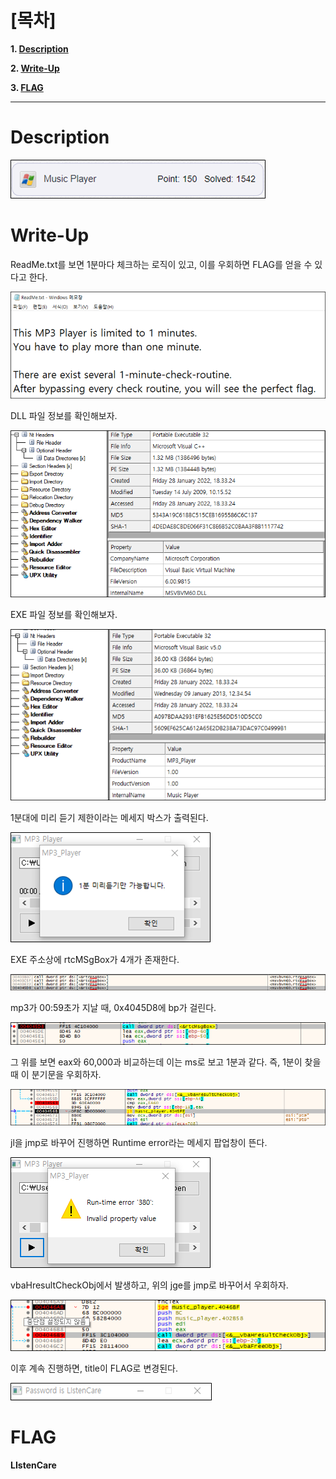 # [목차]
**1. [Description](#Description)**

**2. [Write-Up](#Write-Up)**

**3. [FLAG](#FLAG)**


***


# **Description**

![](images/2022-01-28-18-31-27.png)


# **Write-Up**

ReadMe.txt를 보면 1분마다 체크하는 로직이 있고, 이를 우회하면 FLAG를 얻을 수 있다고 한다.

![](images/2022-01-28-18-48-19.png)

DLL 파일 정보를 확인해보자.

![](images/2022-01-28-18-49-35.png)

EXE 파일 정보를 확인해보자.

![](images/2022-01-28-18-52-12.png)

1분대에 미리 듣기 제한이라는 메세지 박스가 출력된다.

![](images/2022-01-28-20-00-36.png)

EXE 주소상에 rtcMSgBox가 4개가 존재한다.

![](images/2022-01-28-20-04-59.png)

mp3가 00:59초가 지날 때, 0x4045D8에 bp가 걸린다.

![](images/2022-01-28-20-12-57.png)

그 위를 보면 eax와 60,000과 비교하는데 이는 ms로 보고 1분과 같다. 즉, 1분이 찾을때 이 분기문을 우회하자.

![](images/2022-01-28-22-09-25.png)

jl을 jmp로 바꾸어 진행하면 Runtime error라는 메세지 팝업창이 뜬다.

![](images/2022-01-28-22-40-35.png)

vbaHresultCheckObj에서 발생하고, 위의 jge를 jmp로 바꾸어서 우회하자.

![](images/2022-01-28-22-43-36.png)

이후 계속 진행하면, title이 FLAG로 변경된다.

![](images/2022-01-28-22-46-55.png)


# **FLAG**

**LIstenCare**